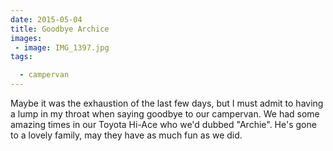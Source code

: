 ```yaml
---
date: 2015-05-04
title: Goodbye Archice
images: 
 - image: IMG_1397.jpg
tags:

  - campervan
---
```

Maybe it was the exhaustion of the last few days, but I must admit to having a lump in my throat when saying goodbye to our campervan. We had some amazing times in our Toyota Hi-Ace who we'd dubbed "Archie". He's gone to a lovely family, may they have as much fun as we did.